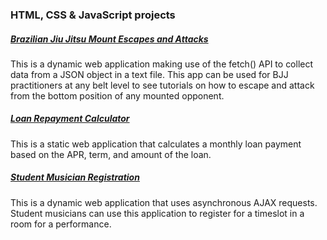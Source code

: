 ### HTML, CSS & JavaScript projects

##### [Brazilian Jiu Jitsu Mount Escapes and Attacks](https://johncornia.github.io/WDD_330/blockTwoChallenge/index.html)
This is a dynamic web application making use of the fetch() API to collect data from a JSON object in a text file. This app can be used for BJJ practitioners at any belt level to see tutorials on how to escape and attack from the bottom position of any mounted opponent.

##### [Loan Repayment Calculator](https://cs213-portfolio.herokuapp.com/assign10/mortgage.html)
This is a static web application that calculates a monthly loan payment based on the APR, term, and amount of the loan.

##### [Student Musician Registration](https://cs213-portfolio.herokuapp.com/assign13.html)
This is a dynamic web application that uses asynchronous AJAX requests. Student musicians can use this application to register for a timeslot in a room for a performance.